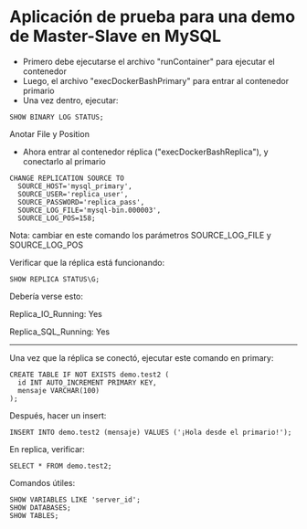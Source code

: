 # Aplicación de prueba para una demo de Master-Slave en MySQL

- Primero debe ejecutarse el archivo "runContainer" para ejecutar el contenedor
- Luego, el archivo "execDockerBashPrimary" para entrar al contenedor primario
- Una vez dentro, ejecutar:

`SHOW BINARY LOG STATUS;`

Anotar File y Position

- Ahora entrar al contenedor réplica ("execDockerBashReplica"), y conectarlo al primario

```
CHANGE REPLICATION SOURCE TO
  SOURCE_HOST='mysql_primary',
  SOURCE_USER='replica_user',
  SOURCE_PASSWORD='replica_pass',
  SOURCE_LOG_FILE='mysql-bin.000003',
  SOURCE_LOG_POS=158;
```

Nota: cambiar en este comando los parámetros SOURCE_LOG_FILE y SOURCE_LOG_POS

Verificar que la réplica está funcionando:

```START REPLICA;
SHOW REPLICA STATUS\G;
```

Debería verse esto:

Replica_IO_Running: Yes

Replica_SQL_Running: Yes

---

Una vez que la réplica se conectó, ejecutar este comando en primary:

```
CREATE TABLE IF NOT EXISTS demo.test2 (
  id INT AUTO_INCREMENT PRIMARY KEY,
  mensaje VARCHAR(100)
);
```

Después, hacer un insert:

`INSERT INTO demo.test2 (mensaje) VALUES ('¡Hola desde el primario!');`

En replica, verificar:

`SELECT * FROM demo.test2;`


Comandos útiles:

```
SHOW VARIABLES LIKE 'server_id';
SHOW DATABASES;
SHOW TABLES;
```
